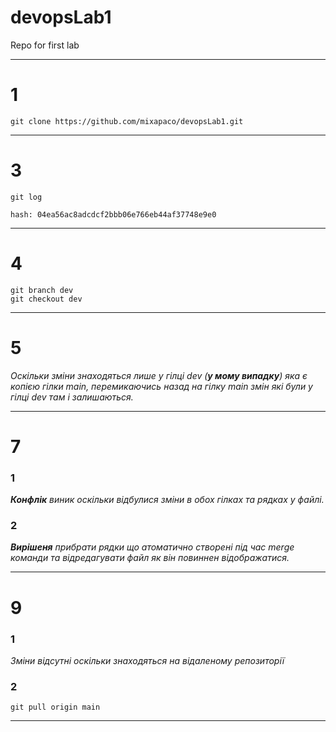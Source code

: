 # devopsLab1
Repo for first lab

---

# 1
```
git clone https://github.com/mixapaco/devopsLab1.git
```
---

# 3 
```
git log

hash: 04ea56ac8adcdcf2bbb06e766eb44af37748e9e0

```
---

# 4
```
git branch dev
git checkout dev

```
---

# 5
_Оскільки зміни знаходяться лише у гілці dev (**у мому випадку**) яка є копією гілки main, перемикаючись назад на гілку main змін які були у гілці dev там і залишаються._

---

# 7
### 1
_**Конфлік** виник оскільки відбулися зміни в обох гілках та рядках у файлі._
### 2
_**Вирішеня** прибрати рядки що атоматично створені під час merge команди та відредагувати файл як він повиннен відображатися._

---

# 9
### 1
_Зміни відсутні оскільки знаходяться на відаленому репозиторії_
### 2 
```
git pull origin main
```
---

